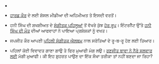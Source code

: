 - []()
- [ਹਾਰਡ ਕੌਰ](http://www.socialsamosa.com/2014/05/hard-kaur/?utm_source=feedburner&utm_medium=feed&utm_campaign=Feed%3A+SocialSamosa+(Social+Samosa)) ਦੇ ਲਈ ਸ਼ੋਸਲ ਮੀਡੀਆ ਦੀ ਅਹਿਮੀਅਤ ਤੇ ਇਸਦੀ ਵਰਤੋਂ।
- ਹਨੀ ਸਿੰਘ ਦੀ ਸ਼ਖਸ਼ੀਅਤ ਦੇ [ਸੰਗੀਤਕ ਪਹਿਲੂਆਂ](http://www.indiantelevision.com/television/tv-channels/gecs/india’s-raw-star’-yo-yo-honey-singh-begins-the-hunt-for-the-next-music-sensation-140602) ਤੋਂ ਵੱਖਰੇ ਕੁੱਝ [ਹੋਰ ਰੂਪ](http://www.dnaindia.com/entertainment/report-honey-singh-launches-fight-club-1991441)। ਇੰਟਰਨੈੱਟ ਉੱਤੇ [ਹਨੀ ਸਿੰਘ ਦੀ ਮੌਤ](http://www.theepochtimes.com/n3/710507-honey-singh-dead-in-car-accident-no-rapper-yoyo-slammed-by-death-hoax-is-still-alive/) ਦੀਆਂ ਆਫਵਾਹਾਂ ਨੇ ਪਾਇਆ ਪ੍ਰਸ਼ੰਸ਼ਕਾਂ ਨੂੰ ਵਖਤ।
- ਜਪਜੀਤ ਕੌਰ ਆਪਣੀ [ਪਹਿਲੀ ਸੰਗੀਤਕ ਐਲਬਮ](http://timesofindia.indiatimes.com/entertainment/punjabi/movies/news-interviews/Japjit-ready-to-enthrall-with-Jalte-Hain-Dil/articleshow/35713307.cms) ਨਾਲ ਸਰੋਤਿਆਂ ਦੇ ਰੂ-ਬ-ਰੂ ਹੋਣ ਲਈ ਤਿਆਰ।

- ਪਹਿਲਾਂ ਕੋਈ ਵਿਵਾਦਤ ਗਾਣਾ ਗਾਉ ਤੇ ਫਿਰ ਮੁਆਫੀ ਮੰਗ ਲਉ। [ਰਣਜੀਤ ਬਾਵਾ ਨੇ ਨੈਰੋ ਸਲਵਾਰ ਲਈ](http://www.sikhsiyasat.net/2014/05/29/punjabi-singer-ranjit-bawa-apologises-after-social-media-outrage-over-vulgar-singing/) ਮੰਗੀ ਮੁਆਫੀ। ਕੀ ਇਹ ਸ਼ੁਹਰਤ ਪਾਉਣ ਦਾ ਇੱਕ ਸੌਖਾ ਤਰੀਕਾ ਤਾਂ ਨਹੀਂ ਬਣਦਾ ਜਾ ਰਿਹਾ?